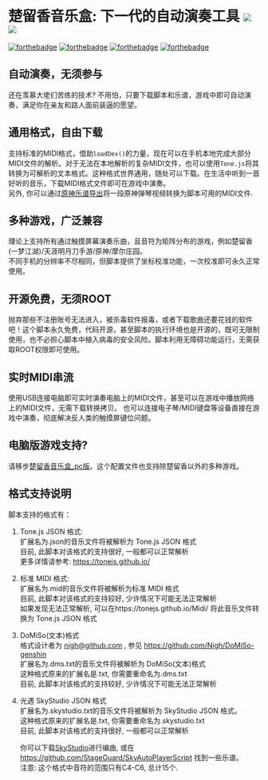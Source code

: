 # 楚留香音乐盒: 下一代的自动演奏工具 ![](https://img.shields.io/badge/Author-%E6%9D%8E%E8%8A%92%E6%9E%9C-yellow.svg) ![](https://img.shields.io/badge/PRs-welcome-blue.svg)

[![forthebadge](https://forthebadge.com/images/badges/built-with-love.svg)](https://forthebadge.com)
[![forthebadge](https://forthebadge.com/images/badges/made-with-javascript.svg)](https://forthebadge.com)
[![forthebadge](https://forthebadge.com/images/badges/0-percent-optimized.svg)](https://forthebadge.com)
[![forthebadge](https://forthebadge.com/images/badges/built-for-android.svg)](https://forthebadge.com)
  
## 自动演奏，无须参与

  还在羡慕大佬们苦练的技术? 不用怕，只要下载脚本和乐谱，游戏中即可自动演奏，满足你在亲友和路人面前装逼的愿望。

## 通用格式，自由下载

  支持标准的MIDI格式，借助`loadDex()`的力量，现在可以在手机本地完成大部分MIDI文件的解析。对于无法在本地解析的复杂MIDI文件，也可以使用`Tone.js`将其转换为可解析的文本格式。这种格式世界通用，随处可以下载。在生活中听到一首好听的音乐，下载MIDI格式文件即可在游戏中演奏。  
  另外, 你可以通过[原神乐谱导出](https://github.com/happyme531/GenshinImpactPianoExtract)将一段原神弹琴视频转换为脚本可用的MIDI文件.  

## 多种游戏，广泛兼容

  理论上支持所有通过触摸屏幕演奏乐曲，且音符为矩阵分布的游戏，例如楚留香(一梦江湖)/天涯明月刀手游/原神/摩尔庄园。  
  不同手机的分辨率不尽相同，但脚本提供了坐标校准功能，一次校准即可永久正常使用。

## 开源免费，无须ROOT

  抛弃那些不注册账号无法进入，被杀毒软件报毒，或者下载歌曲还要花钱的软件吧！这个脚本永久免费，代码开源，甚至脚本的执行环境也是开源的，既可无限制使用，也不必担心脚本中植入病毒的安全风险。脚本利用无障碍功能运行，无需获取ROOT权限即可使用。

## 实时MIDI串流
  
  使用USB连接电脑即可实时演奏电脑上的MIDI文件，甚至可以在游戏中播放网络上的MIDI文件，无需下载转换拷贝。
  也可以连接电子琴/MIDI键盘等设备直接在游戏中演奏，彻底解决反人类的触摸屏键位问题。

## 电脑版游戏支持?

  请移步[楚留香音乐盒_pc版](https://github.com/happyme531/clxTools/tree/master/%E6%A5%9A%E7%95%99%E9%A6%99%E9%9F%B3%E4%B9%90%E7%9B%92_pc%E7%89%88)。这个配置文件也支持除楚留香以外的多种游戏。


## 格式支持说明

  脚本支持的格式有：  
  
 1. Tone.js JSON 格式:  
    扩展名为.json的音乐文件将被解析为 Tone.js JSON 格式  
    目前, 此脚本对该格式的支持很好, 一般都可以正常解析  
    更多详情请参考: https://tonejs.github.io/  

 2. 标准 MIDI 格式:  
    扩展名为.mid的音乐文件将被解析为标准 MIDI 格式  
    目前, 此脚本对该格式的支持较好, 少许情况下可能无法正常解析  
    如果发现无法正常解析, 可以在https://tonejs.github.io/Midi/ 将此音乐文件转换为 Tone.js JSON 格式  

 3. DoMiSo(文本)格式  
    格式设计者为 nigh@github.com , 参见 https://github.com/Nigh/DoMiSo-genshin  
    扩展名为.dms.txt的音乐文件将被解析为 DoMiSo(文本)格式  
    这种格式原来的扩展名是.txt, 你需要重命名为.dms.txt  
    目前, 此脚本对该格式的支持较好, 少许情况下可能无法正常解析  
  
 4. 光遇 SkyStudio JSON 格式  
    扩展名为.skystudio.txt的音乐文件将被解析为 SkyStudio JSON 格式。  
    这种格式原来的扩展名是.txt, 你需要重命名为.skystudio.txt  
    目前, 此脚本对该格式的支持很好, 一般都可以正常解析  

    你可以下载[SkyStudio](https://play.google.com/store/apps/details?id=com.Maple.SkyStudio)进行编曲, 或在 https://github.com/StageGuard/SkyAutoPlayerScript 找到一些乐谱。  
    注意: 这个格式中音符的范围只有C4-C6, 总计15个.
